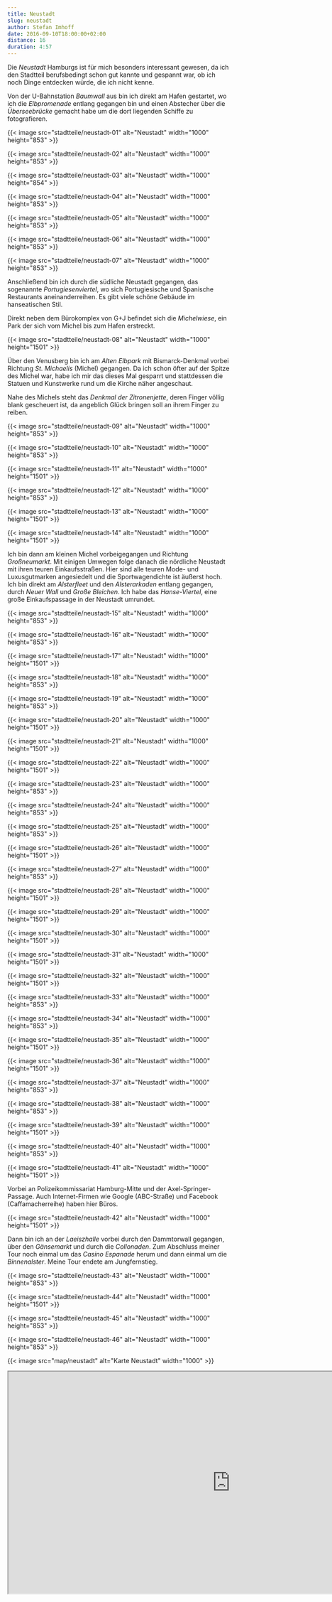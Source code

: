 ```yaml
---
title: Neustadt
slug: neustadt
author: Stefan Imhoff
date: 2016-09-10T18:00:00+02:00
distance: 16
duration: 4:57
---
```


Die *Neustadt* Hamburgs ist für mich besonders interessant gewesen, da ich den Stadtteil berufsbedingt schon gut kannte und gespannt war, ob ich noch Dinge entdecken würde, die ich nicht kenne.

Von der U-Bahnstation *Baumwall* aus bin ich direkt am Hafen gestartet, wo ich die *Elbpromenade* entlang gegangen bin und einen Abstecher über die *Überseebrücke* gemacht habe um die dort liegenden Schiffe zu fotografieren.

{{< image src="stadtteile/neustadt-01" alt="Neustadt" width="1000" height="853" >}}

{{< image src="stadtteile/neustadt-02" alt="Neustadt" width="1000" height="853" >}}

{{< image src="stadtteile/neustadt-03" alt="Neustadt" width="1000" height="854" >}}

{{< image src="stadtteile/neustadt-04" alt="Neustadt" width="1000" height="853" >}}

{{< image src="stadtteile/neustadt-05" alt="Neustadt" width="1000" height="853" >}}

{{< image src="stadtteile/neustadt-06" alt="Neustadt" width="1000" height="853" >}}

{{< image src="stadtteile/neustadt-07" alt="Neustadt" width="1000" height="853" >}}

Anschließend bin ich durch die südliche Neustadt gegangen, das sogenannte *Portugiesenviertel*, wo sich Portugiesische und Spanische Restaurants aneinanderreihen. Es gibt viele schöne Gebäude im hanseatischen Stil.

Direkt neben dem Bürokomplex von G+J befindet sich die *Michelwiese*, ein Park der sich vom Michel bis zum Hafen erstreckt.

{{< image src="stadtteile/neustadt-08" alt="Neustadt" width="1000" height="1501" >}}

Über den Venusberg bin ich am *Alten Elbpark* mit Bismarck-Denkmal vorbei Richtung *St. Michaelis* (Michel) gegangen. Da ich schon öfter auf der Spitze des Michel war, habe ich mir das dieses Mal gesparrt und stattdessen die Statuen und Kunstwerke rund um die Kirche näher angeschaut.

Nahe des Michels steht das *Denkmal der Zitronenjette*, deren Finger völlig blank gescheuert ist, da angeblich Glück bringen soll an ihrem Finger zu reiben.

{{< image src="stadtteile/neustadt-09" alt="Neustadt" width="1000" height="853" >}}

{{< image src="stadtteile/neustadt-10" alt="Neustadt" width="1000" height="853" >}}

{{< image src="stadtteile/neustadt-11" alt="Neustadt" width="1000" height="1501" >}}

{{< image src="stadtteile/neustadt-12" alt="Neustadt" width="1000" height="853" >}}

{{< image src="stadtteile/neustadt-13" alt="Neustadt" width="1000" height="1501" >}}

{{< image src="stadtteile/neustadt-14" alt="Neustadt" width="1000" height="1501" >}}

Ich bin dann am kleinen Michel vorbeigegangen und Richtung *Großneumarkt*. Mit einigen Umwegen folge danach die nördliche Neustadt mit ihren teuren Einkaufsstraßen. Hier sind alle teuren Mode- und Luxusgutmarken angesiedelt und die Sportwagendichte ist äußerst hoch. Ich bin direkt am *Alsterfleet* und den *Alsterarkaden* entlang gegangen, durch *Neuer Wall* und *Große Bleichen*. Ich habe das *Hanse-Viertel*, eine große Einkaufspassage in der Neustadt umrundet.

{{< image src="stadtteile/neustadt-15" alt="Neustadt" width="1000" height="853" >}}

{{< image src="stadtteile/neustadt-16" alt="Neustadt" width="1000" height="853" >}}

{{< image src="stadtteile/neustadt-17" alt="Neustadt" width="1000" height="1501" >}}

{{< image src="stadtteile/neustadt-18" alt="Neustadt" width="1000" height="853" >}}

{{< image src="stadtteile/neustadt-19" alt="Neustadt" width="1000" height="853" >}}

{{< image src="stadtteile/neustadt-20" alt="Neustadt" width="1000" height="1501" >}}

{{< image src="stadtteile/neustadt-21" alt="Neustadt" width="1000" height="1501" >}}

{{< image src="stadtteile/neustadt-22" alt="Neustadt" width="1000" height="1501" >}}

{{< image src="stadtteile/neustadt-23" alt="Neustadt" width="1000" height="853" >}}

{{< image src="stadtteile/neustadt-24" alt="Neustadt" width="1000" height="853" >}}

{{< image src="stadtteile/neustadt-25" alt="Neustadt" width="1000" height="853" >}}

{{< image src="stadtteile/neustadt-26" alt="Neustadt" width="1000" height="1501" >}}

{{< image src="stadtteile/neustadt-27" alt="Neustadt" width="1000" height="853" >}}

{{< image src="stadtteile/neustadt-28" alt="Neustadt" width="1000" height="1501" >}}

{{< image src="stadtteile/neustadt-29" alt="Neustadt" width="1000" height="1501" >}}

{{< image src="stadtteile/neustadt-30" alt="Neustadt" width="1000" height="1501" >}}

{{< image src="stadtteile/neustadt-31" alt="Neustadt" width="1000" height="1501" >}}

{{< image src="stadtteile/neustadt-32" alt="Neustadt" width="1000" height="1501" >}}

{{< image src="stadtteile/neustadt-33" alt="Neustadt" width="1000" height="853" >}}

{{< image src="stadtteile/neustadt-34" alt="Neustadt" width="1000" height="853" >}}

{{< image src="stadtteile/neustadt-35" alt="Neustadt" width="1000" height="1501" >}}

{{< image src="stadtteile/neustadt-36" alt="Neustadt" width="1000" height="1501" >}}

{{< image src="stadtteile/neustadt-37" alt="Neustadt" width="1000" height="853" >}}

{{< image src="stadtteile/neustadt-38" alt="Neustadt" width="1000" height="853" >}}

{{< image src="stadtteile/neustadt-39" alt="Neustadt" width="1000" height="1501" >}}

{{< image src="stadtteile/neustadt-40" alt="Neustadt" width="1000" height="853" >}}

{{< image src="stadtteile/neustadt-41" alt="Neustadt" width="1000" height="1501" >}}

Vorbei an Polizeikommissariat Hamburg-Mitte und der Axel-Springer-Passage. Auch Internet-Firmen wie Google (ABC-Straße) und Facebook (Caffamacherreihe) haben hier Büros.

{{< image src="stadtteile/neustadt-42" alt="Neustadt" width="1000" height="1501" >}}

Dann bin ich an der *Laeiszhalle* vorbei durch den Dammtorwall gegangen, über den *Gänsemarkt* und durch die *Collonaden*. Zum Abschluss meiner Tour noch einmal um das *Casino Espanade* herum und dann einmal um die *Binnenalster*. Meine Tour endete am Jungfernstieg.

{{< image src="stadtteile/neustadt-43" alt="Neustadt" width="1000" height="853" >}}

{{< image src="stadtteile/neustadt-44" alt="Neustadt" width="1000" height="1501" >}}

{{< image src="stadtteile/neustadt-45" alt="Neustadt" width="1000" height="853" >}}

{{< image src="stadtteile/neustadt-46" alt="Neustadt" width="1000" height="853" >}}

{{< image src="map/neustadt" alt="Karte Neustadt" width="1000" >}}

<iframe class="map" src="https://www.google.com/maps/d/u/0/embed?mid=1SFmPYmjakPn5W_7rWfEl1qM7YlY" width="1000" height="500"></iframe>
